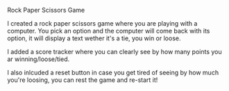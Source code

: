 Rock Paper Scissors Game

  I created a rock paper scissors game where you are playing with a computer. You pick an option and the computer will 
  come back with its option, it will display a text wether it's a tie, you win or loose.

  I added a score tracker where you can clearly see by how many points you ar winning/loose/tied.

  I also inlcuded a reset button in case you get tired of seeing by how much you're loosing, you can rest the game and re-start it! 
